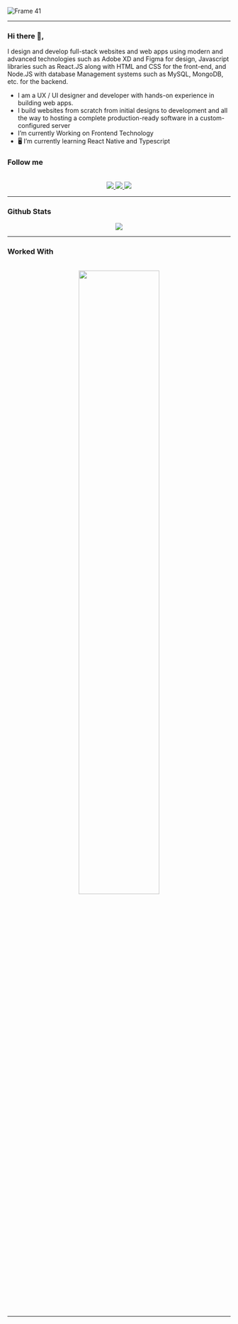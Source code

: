 
![Frame 41](https://user-images.githubusercontent.com/84118928/172309071-7491f936-7a97-47be-b813-9e40554c6162.png)

<hr />

### Hi there 👋,

I design and develop full-stack websites and web apps using modern and advanced technologies such as Adobe XD and Figma for design, Javascript libraries such as React.JS along with HTML and CSS for the front-end, and Node.JS with database Management systems such as MySQL, MongoDB, etc. for the backend.

<ul>
     <li>I am a UX / UI designer and developer with hands-on experience in building web apps.</li>
     <li>I build websites from scratch from initial designs to development and all the way to hosting a complete production-ready software in a custom-configured server</li>
     <li> I’m currently Working on Frontend Technology</li>
     <li> 🖥️ I’m currently learning React Native and Typescript</li>
</ul>

<h3>Follow me</h3>
<br />
<div style={{display:"flex",flexDirection:"row"}} align="center">
     <a href="https://www.instagram.com/prakashdsouza1/">
     <img src="https://user-images.githubusercontent.com/84118928/172316650-89aab5cc-ed1e-4d2d-8052-537f0b57a059.png" />
     </a>
          <a href="https://www.linkedin.com/in/prakash-dsouza-50570a228/">
      <img src="https://user-images.githubusercontent.com/84118928/172317358-2116017b-8ea6-4b16-a4b7-eb596a743865.png" />
          </a>
          <a href="https://twitter.com/Prakash83893080">
      <img src="https://user-images.githubusercontent.com/84118928/172317348-69d0bc51-1106-4c9d-bb53-1256685834f0.png" />
          </a>
</div>
<hr />


<h3>Github Stats</h3>
<div align="center" >
<img src="https://user-images.githubusercontent.com/84118928/172597932-cfff591c-bbe0-4e9f-b964-beea2477e3d1.png" />
     </div>



<hr />

<h3>Worked With</h3>

<br />

<div align="center">
<img src="https://user-images.githubusercontent.com/84118928/172318199-8ba88954-cfa3-43e1-a55d-5804a4fd3cf9.png" width="60%" margin="auto"/>
     </div>

<hr />



